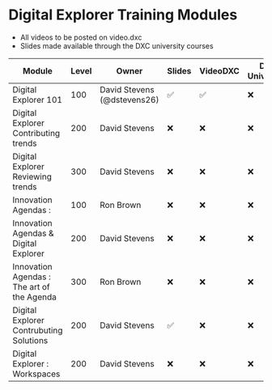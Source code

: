 # Digital Explorer Training Modules

- All videos to be posted on video.dxc
- Slides made available through the DXC university courses

|Module|Level|Owner|Slides|VideoDXC|DXC University
|----|----|----|----|----|----|
|Digital Explorer 101|100|David Stevens (@dstevens26) |:white_check_mark:|:white_check_mark:|:x:
|Digital Explorer Contributing trends|200|David Stevens|:x:|:x:|:x:
|Digital Explorer Reviewing trends|300|David Stevens|:x:|:x:|:x:
|Innovation Agendas : | 100 | Ron Brown|:x:|:x:|:x:
|Innovation Agendas & Digital Explorer | 200 | David Stevens | :x:|:x:|:x:
|Innovation Agendas : The art of the Agenda | 300 | Ron Brown|:x:|:x:|:x:
|Digital Explorer Contrubuting Solutions| 200 | David Stevens | :white_check_mark:|:x:|:x:
|Digital Explorer : Workspaces | 200 | David Stevens| :x:|:x:|:x: